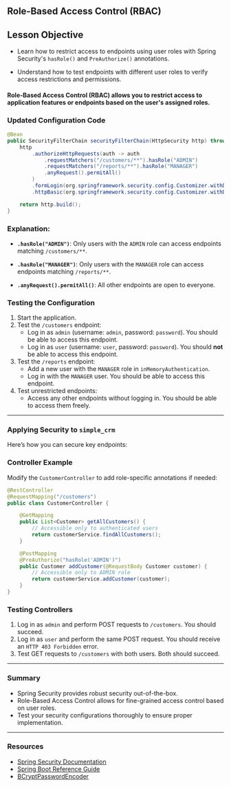 ## Role-Based Access Control (RBAC)

## Lesson Objective

- Learn how to restrict access to endpoints using user roles with Spring Security's `hasRole()` and `PreAuthorize()` annotations.  

- Understand how to test endpoints with different user roles to verify access restrictions and permissions.  

#### Role-Based Access Control (RBAC) allows you to restrict access to application features or endpoints based on the user's assigned roles.

### Updated Configuration Code

```java
@Bean
public SecurityFilterChain securityFilterChain(HttpSecurity http) throws Exception {
    http
        .authorizeHttpRequests(auth -> auth
            .requestMatchers("/customers/**").hasRole("ADMIN")
            .requestMatchers("/reports/**").hasRole("MANAGER")
            .anyRequest().permitAll()
        )
        .formLogin(org.springframework.security.config.Customizer.withDefaults()) 
        .httpBasic(org.springframework.security.config.Customizer.withDefaults()); 

    return http.build();
}
```


### Explanation:

- **`.hasRole("ADMIN")`**: Only users with the `ADMIN` role can access endpoints matching `/customers/**`.

- **`.hasRole("MANAGER")`**: Only users with the `MANAGER` role can access endpoints matching `/reports/**`.

- **`.anyRequest().permitAll()`**: All other endpoints are open to everyone.

### Testing the Configuration

1. Start the application.
2. Test the `/customers` endpoint:
   - Log in as `admin` (username: `admin`, password: `password`). You should be able to access this endpoint.
   - Log in as `user` (username: `user`, password: `password`). You should **not** be able to access this endpoint.
3. Test the `/reports` endpoint:
   - Add a new user with the `MANAGER` role in `inMemoryAuthentication`.
   - Log in with the `MANAGER` user. You should be able to access this endpoint.
4. Test unrestricted endpoints:
   - Access any other endpoints without logging in. You should be able to access them freely.

---

### Applying Security to `simple_crm`

Here’s how you can secure key endpoints:

### Controller Example
Modify the `CustomerController` to add role-specific annotations if needed:

```java
@RestController
@RequestMapping("/customers")
public class CustomerController {

    @GetMapping
    public List<Customer> getAllCustomers() {
        // Accessible only to authenticated users
        return customerService.findAllCustomers();
    }

    @PostMapping
    @PreAuthorize("hasRole('ADMIN')")
    public Customer addCustomer(@RequestBody Customer customer) {
        // Accessible only to ADMIN role
        return customerService.addCustomer(customer);
    }
}
```

### Testing Controllers
1. Log in as `admin` and perform POST requests to `/customers`. You should succeed.
2. Log in as `user` and perform the same POST request. You should receive an `HTTP 403 Forbidden` error.
3. Test GET requests to `/customers` with both users. Both should succeed.

---

###  Summary

- Spring Security provides robust security out-of-the-box.
- Role-Based Access Control allows for fine-grained access control based on user roles.
- Test your security configurations thoroughly to ensure proper implementation.

---

### Resources

- [Spring Security Documentation](https://docs.spring.io/spring-security/reference/index.html)
- [Spring Boot Reference Guide](https://docs.spring.io/spring-boot/docs/current/reference/htmlsingle/#boot-features-security)
- [BCryptPasswordEncoder](https://www.baeldung.com/spring-security-registration-password-encoding-bcrypt)


